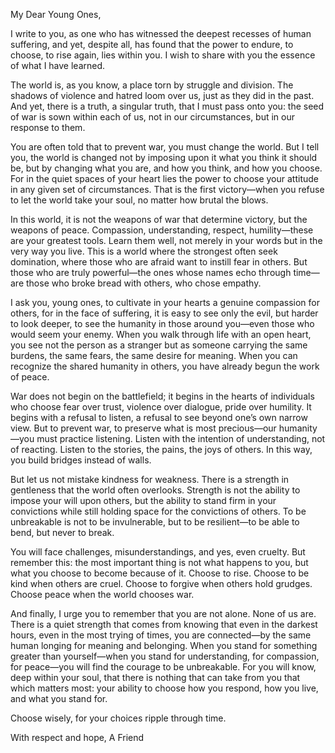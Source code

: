 My Dear Young Ones,

I write to you, as one who has witnessed the deepest recesses of human suffering, and yet, despite all, has found that the power to endure, to choose, to rise again, lies within you. I wish to share with you the essence of what I have learned.

The world is, as you know, a place torn by struggle and division. The shadows of violence and hatred loom over us, just as they did in the past. And yet, there is a truth, a singular truth, that I must pass onto you: the seed of war is sown within each of us, not in our circumstances, but in our response to them.

You are often told that to prevent war, you must change the world. But I tell you, the world is changed not by imposing upon it what you think it should be, but by changing what you are, and how you think, and how you choose. For in the quiet spaces of your heart lies the power to choose your attitude in any given set of circumstances. That is the first victory—when you refuse to let the world take your soul, no matter how brutal the blows.

In this world, it is not the weapons of war that determine victory, but the weapons of peace. Compassion, understanding, respect, humility—these are your greatest tools. Learn them well, not merely in your words but in the very way you live. This is a world where the strongest often seek domination, where those who are afraid want to instill fear in others. But those who are truly powerful—the ones whose names echo through time—are those who broke bread with others, who chose empathy.

I ask you, young ones, to cultivate in your hearts a genuine compassion for others, for in the face of suffering, it is easy to see only the evil, but harder to look deeper, to see the humanity in those around you—even those who would seem your enemy. When you walk through life with an open heart, you see not the person as a stranger but as someone carrying the same burdens, the same fears, the same desire for meaning. When you can recognize the shared humanity in others, you have already begun the work of peace.

War does not begin on the battlefield; it begins in the hearts of individuals who choose fear over trust, violence over dialogue, pride over humility. It begins with a refusal to listen, a refusal to see beyond one’s own narrow view. But to prevent war, to preserve what is most precious—our humanity—you must practice listening. Listen with the intention of understanding, not of reacting. Listen to the stories, the pains, the joys of others. In this way, you build bridges instead of walls.

But let us not mistake kindness for weakness. There is a strength in gentleness that the world often overlooks. Strength is not the ability to impose your will upon others, but the ability to stand firm in your convictions while still holding space for the convictions of others. To be unbreakable is not to be invulnerable, but to be resilient—to be able to bend, but never to break.

You will face challenges, misunderstandings, and yes, even cruelty. But remember this: the most important thing is not what happens to you, but what you choose to become because of it. Choose to rise. Choose to be kind when others are cruel. Choose to forgive when others hold grudges. Choose peace when the world chooses war.

And finally, I urge you to remember that you are not alone. None of us are. There is a quiet strength that comes from knowing that even in the darkest hours, even in the most trying of times, you are connected—by the same human longing for meaning and belonging. When you stand for something greater than yourself—when you stand for understanding, for compassion, for peace—you will find the courage to be unbreakable. For you will know, deep within your soul, that there is nothing that can take from you that which matters most: your ability to choose how you respond, how you live, and what you stand for.

Choose wisely, for your choices ripple through time.

With respect and hope,
A Friend
